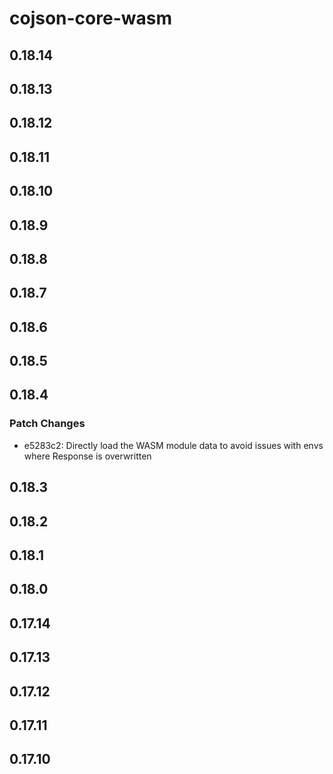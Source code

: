 # cojson-core-wasm

## 0.18.14

## 0.18.13

## 0.18.12

## 0.18.11

## 0.18.10

## 0.18.9

## 0.18.8

## 0.18.7

## 0.18.6

## 0.18.5

## 0.18.4

### Patch Changes

- e5283c2: Directly load the WASM module data to avoid issues with envs where Response is overwritten

## 0.18.3

## 0.18.2

## 0.18.1

## 0.18.0

## 0.17.14

## 0.17.13

## 0.17.12

## 0.17.11

## 0.17.10
